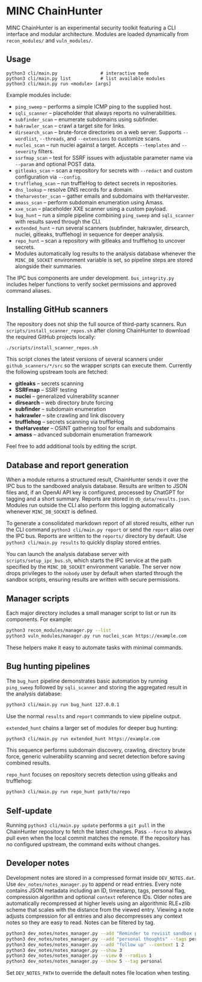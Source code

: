 # MINC ChainHunter

MINC ChainHunter is an experimental security toolkit featuring a CLI interface and modular architecture. Modules are loaded dynamically from `recon_modules/` and `vuln_modules/`.

## Usage

```
python3 cli/main.py                # interactive mode
python3 cli/main.py list           # list available modules
python3 cli/main.py run <module> [args]
```

Example modules include:

- `ping_sweep` – performs a simple ICMP ping to the supplied host.
- `sqli_scanner` – placeholder that always reports no vulnerabilities.
- `subfinder_scan` – enumerate subdomains using subfinder.
- `hakrawler_scan` – crawl a target site for links.
- `dirsearch_scan` – brute-force directories on a web server. Supports `--wordlist`,
  `--threads`, and `--extensions` to customize scans.
- `nuclei_scan` – run nuclei against a target. Accepts `--templates` and
  `--severity` filters.
- `ssrfmap_scan` – test for SSRF issues with adjustable parameter name via
  `--param` and optional POST data.
- `gitleaks_scan` – scan a repository for secrets with `--redact` and custom
  configuration via `--config`.
- `trufflehog_scan` – run truffleHog to detect secrets in repositories.
- `dns_lookup` – resolve DNS records for a domain.
- `theharvester_scan` – gather emails and subdomains with theHarvester.
- `amass_scan` – perform subdomain enumeration using Amass.
- `xxe_scan` – placeholder XXE scanner using a custom payload.
- `bug_hunt` – run a simple pipeline combining `ping_sweep` and `sqli_scanner`
  with results saved through the CLI.
- `extended_hunt` – run several scanners (subfinder, hakrawler, dirsearch,
  nuclei, gitleaks, trufflehog) in sequence for deeper analysis.
- `repo_hunt` – scan a repository with gitleaks and trufflehog to uncover
  secrets.
- Modules automatically log results to the analysis database whenever the
  `MINC_DB_SOCKET` environment variable is set, so pipeline steps are stored
  alongside their summaries.

The IPC bus components are under development. `bus_integrity.py` includes helper functions to verify socket permissions and approved command aliases.

## Installing GitHub scanners

The repository does not ship the full source of third-party scanners. Run
`scripts/install_scanner_repos.sh` after cloning ChainHunter to download the
required GitHub projects locally:

```bash
./scripts/install_scanner_repos.sh
```

This script clones the latest versions of several scanners under
`github_scanners/*/src` so the wrapper scripts can execute them. Currently the
following upstream tools are fetched:

- **gitleaks** – secrets scanning
- **SSRFmap** – SSRF testing
- **nuclei** – generalized vulnerability scanner
- **dirsearch** – web directory brute forcing
- **subfinder** – subdomain enumeration
- **hakrawler** – site crawling and link discovery
- **trufflehog** – secrets scanning via truffleHog
- **theHarvester** – OSINT gathering tool for emails and subdomains
- **amass** – advanced subdomain enumeration framework

Feel free to add additional tools by editing the script.

## Database and report generation

When a module returns a structured result, ChainHunter sends it over the IPC bus
to the sandboxed analysis database. Results are written to JSON files and, if an
OpenAI API key is configured, processed by ChatGPT for tagging and a short
summary. Reports are stored in `db_data/results.json`.
Modules run outside the CLI also perform this logging automatically whenever
`MINC_DB_SOCKET` is defined.

To generate a consolidated markdown report of all stored results, either run the
CLI command `python3 cli/main.py report` or send the `report` alias over the IPC
bus. Reports are written to the `reports/` directory by default. Use
`python3 cli/main.py results` to quickly display stored entries.

You can launch the analysis database server with `scripts/setup_ipc_bus.sh`,
which starts the IPC service at the path specified by the `MINC_DB_SOCKET`
environment variable. The server now drops privileges to the `nobody` user by
default when started through the sandbox scripts, ensuring results are written
with secure permissions.

## Manager scripts

Each major directory includes a small manager script to list or run its components. For example:

```bash
python3 recon_modules/manager.py --list
python3 vuln_modules/manager.py run nuclei_scan https://example.com
```

These helpers make it easy to automate tasks with minimal commands.

## Bug hunting pipelines

The `bug_hunt` pipeline demonstrates basic automation by running
`ping_sweep` followed by `sqli_scanner` and storing the aggregated result in the
analysis database:

```bash
python3 cli/main.py run bug_hunt 127.0.0.1
```

Use the normal `results` and `report` commands to view pipeline output.

`extended_hunt` chains a larger set of modules for deeper bug hunting:

```bash
python3 cli/main.py run extended_hunt https://example.com
```

This sequence performs subdomain discovery, crawling, directory brute force,
generic vulnerability scanning and secret detection before saving combined
results.

`repo_hunt` focuses on repository secrets detection using gitleaks and
trufflehog:

```bash
python3 cli/main.py run repo_hunt path/to/repo
```


## Self-update

Running `python3 cli/main.py update` performs a `git pull` in the ChainHunter
repository to fetch the latest changes. Pass `--force` to always pull even when
the local commit matches the remote. If the repository has no configured
upstream, the command exits without changes.

## Developer notes

Development notes are stored in a compressed format inside `DEV_NOTES.dat`.
Use `dev_notes/notes_manager.py` to append or read entries. Every note
contains JSON metadata including an ID, timestamp, tags, personal flag,
compression algorithm and optional `context` reference IDs. Older notes are
automatically recompressed at higher levels using an algorithmic RLE+zlib
scheme that scales with the distance from the viewed entry. Viewing a note
adjusts compression for all entries and
also decompresses any context notes so they are easy to read. Notes can be
filtered by tag.

```bash
python3 dev_notes/notes_manager.py --add "Reminder to revisit sandbox perms"
python3 dev_notes/notes_manager.py --add "personal thoughts" --tags personal
python3 dev_notes/notes_manager.py --add "follow up" --context 1 2
python3 dev_notes/notes_manager.py --show 3
python3 dev_notes/notes_manager.py --view 0 --radius 1
python3 dev_notes/notes_manager.py --show 5 --tag personal
```
Set `DEV_NOTES_PATH` to override the default notes file location when testing.
